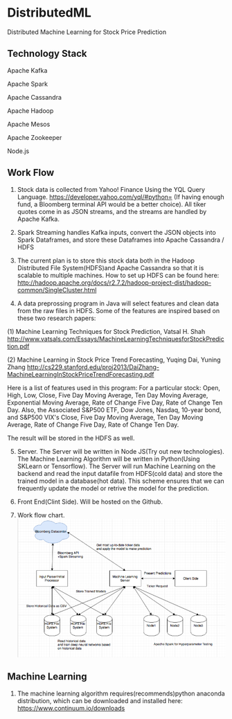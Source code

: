 # DistributedML
Distributed Machine Learning for Stock Price Prediction

## Technology Stack
Apache Kafka

Apache Spark

Apache Cassandra

Apache Hadoop

Apache Mesos

Apache Zookeeper

Node.js

## Work Flow
1. Stock data is collected from Yahoo! Finance Using the YQL Query Language. https://developer.yahoo.com/yql/#python= (If having enough fund, a Bloomberg terminal API would be a better choice). All tiker quotes come in as JSON streams, and the streams are handled by Apache Kafka.

2. Spark Streaming handles Kafka inputs, convert the JSON objects into Spark Dataframes, and store these Dataframes into Apache Cassandra / HDFS

3. The current plan is to store this stock data both in the Hadoop Distributed File System(HDFS)and Apache Cassandra so that it is scalable to multiple machines. How to set up HDFS can be found here: http://hadoop.apache.org/docs/r2.7.2/hadoop-project-dist/hadoop-common/SingleCluster.html

4. A data preprossing program in Java will select features and clean data from the raw files in HDFS. Some of the features are inspired based on these two research papers:
  
  (1) Machine Learning Techniques for Stock Prediction, Vatsal H. Shah
  http://www.vatsals.com/Essays/MachineLearningTechniquesforStockPrediction.pdf
  
  (2) Machine Learning in Stock Price Trend Forecasting, Yuqing Dai, Yuning Zhang
  http://cs229.stanford.edu/proj2013/DaiZhang-MachineLearningInStockPriceTrendForecasting.pdf
  
  Here is a list of features used in this program:
  For a particular stock: Open, High, Low, Close, Five Day Moving Average, Ten Day Moving Average, Exponential Moving Average, Rate of Change Five Day, Rate of Change Ten Day. Also, the Associated S&P500 ETF, Dow Jones, Nasdaq, 10-year bond, and S&P500 VIX's Close, Five Day Moving Average, Ten Day Moving Average, Rate of Change Five Day, Rate of Change Ten Day.
  
  The result will be stored in the HDFS as well.

5. Server. The Server will be written in Node JS(Try out new technologies). The Machine Learning Algorithm will be written in Python(Using SKLearn or Tensorflow). The Server will run Machine Learning on the backend and read the input datafile from HDFS(cold data) and store the trained model in a database(hot data). This scheme ensures that we can frequently update the model or retrive the model for the prediction.

6. Front End(Clint Side). Will be hosted on the Github. 

7. Work flow chart.
![Alt text](https://github.com/JinZhaoHong/DistributedML/blob/master/img/Screen%20Shot%202016-10-27%20at%2011.56.56%20AM.png?raw=true "Optional Title")

## Machine Learning
1. The machine learning algorithm requires(recommends)python anaconda distribution, which can be downloaded and installed here: https://www.continuum.io/downloads

